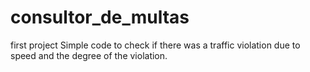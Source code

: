 # consultor_de_multas
first project
Simple code to check if there was a traffic violation due to speed and the degree of the violation.
